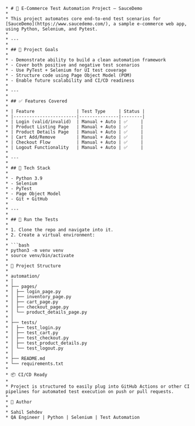     * # 🧪 E-Commerce Test Automation Project – SauceDemo
    * 
    * This project automates core end-to-end test scenarios for [SauceDemo](https://www.saucedemo.com/), a sample e-commerce web app, using Python, Selenium, and Pytest.
    * 
    * ---
    * 
    * ## 📌 Project Goals
    * 
    * - Demonstrate ability to build a clean automation framework
    * - Cover both positive and negative test scenarios
    * - Use PyTest + Selenium for UI test coverage
    * - Structure code using Page Object Model (POM)
    * - Enable future scalability and CI/CD readiness
    * 
    * ---
    * 
    * ## ✅ Features Covered
    * 
    * | Feature                | Test Type     | Status |
    * |------------------------|---------------|--------|
    * | Login (valid/invalid)  | Manual + Auto | ✅     |
    * | Product Listing Page   | Manual + Auto | ✅     |
    * | Product Details Page   | Manual + Auto | ✅     |
    * | Cart Add/Remove        | Manual + Auto | ✅     |
    * | Checkout Flow          | Manual + Auto | ✅     |
    * | Logout Functionality   | Manual + Auto | ✅     |
    * 
    * ---
    * 
    * ## 🧰 Tech Stack
    * 
    * - Python 3.9
    * - Selenium
    * - PyTest
    * - Page Object Model
    * - Git + GitHub
    * 
    * ---
    * 
    * ## 🚀 Run the Tests
    * 
    * 1. Clone the repo and navigate into it.
    * 2. Create a virtual environment:
    * 
    * ```bash
    * python3 -m venv venv
    * source venv/bin/activate
    * 
    * 📁 Project Structure
    * 
    * automation/
    * │
    * ├── pages/
    * │ ├── login_page.py
    * │ ├── inventory_page.py
    * │ ├── cart_page.py
    * │ ├── checkout_page.py
    * │ └── product_details_page.py
    * │
    * ├── tests/
    * │ ├── test_login.py
    * │ ├── test_cart.py
    * │ ├── test_checkout.py
    * │ ├── test_product_details.py
    * │ └── test_logout.py
    * │
    * ├── README.md
    * └── requirements.txt
    * 
    * 📦 CI/CD Ready
    * 
    * Project is structured to easily plug into GitHub Actions or other CI pipelines for automated test execution on push or pull requests.
    * 
    * 👤 Author
    * 
    * Sahil Sehdev
    * QA Engineer | Python | Selenium | Test Automation

